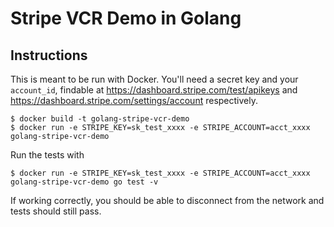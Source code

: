 # Stripe VCR Demo in Golang

## Instructions

This is meant to be run with Docker. You'll need a secret key and your `account_id`, findable at https://dashboard.stripe.com/test/apikeys and https://dashboard.stripe.com/settings/account respectively.

```shell
$ docker build -t golang-stripe-vcr-demo
$ docker run -e STRIPE_KEY=sk_test_xxxx -e STRIPE_ACCOUNT=acct_xxxx golang-stripe-vcr-demo
```

Run the tests with

```shell
$ docker run -e STRIPE_KEY=sk_test_xxxx -e STRIPE_ACCOUNT=acct_xxxx golang-stripe-vcr-demo go test -v
```

If working correctly, you should be able to disconnect from the network and tests should still pass.
